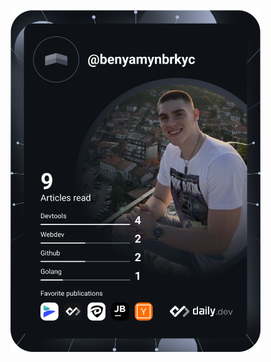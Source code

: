 <a href="https://app.daily.dev/benyamynbrkyc"><img src="https://github.com/benyamynbrkyc/benyamynbrkyc/blob/master/devcard.svg" width="400" alt="Benjamin Brkic's Dev Card"/></a>
